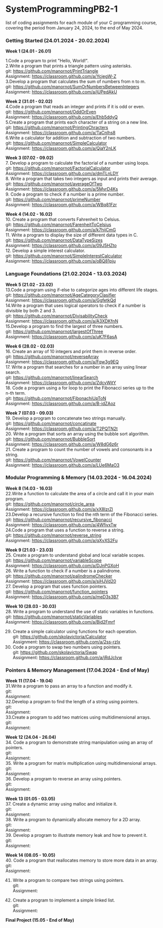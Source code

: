 # SystemProgrammingPB2-1
list of coding assignments for each module of your C programming course, covering the period from January 24, 2024, to the end of May 2024.

### Getting Started (24.01.2024 - 20.02.2024)<br />
**Week 1 (24.01 - 26.01)**<br />

1.Code a program to print "Hello, World!". <br />
2.Write a program that prints a triangle pattern using asterisks. <br />
git: https://github.com/manornot/PrintTriangle <br />
Assignment: https://classroom.github.com/a/YcjegW-Z <br />
3.Develop a program that calculates the sum of numbers from n to m.<br />
git: https://github.com/manornot/SumOrNumbersBetweenIntegers <br />
Assignment: https://classroom.github.com/a/jUPedAkU <br />


**Week 2 (31.01 - 02.02)** <br />
4.Code a program that reads an integer and prints if it is odd or even. <br />
git: https://github.com/manornot/OddOrEven <br />
Assignment: https://classroom.github.com/a/Ehb5ddyQ <br />
5.Create a program that prints each character of a string on a new line. <br />
git: https://github.com/manornot/PrintingChracters <br />
Assignment: https://classroom.github.com/a/TaCnlhs8 <br />
6.Write a calculator for addition and subtraction of two numbers. <br />
git: https://github.com/manornot/SimpleCalculator <br />
Assignment: https://classroom.github.com/a/QjaY2nLK <br />

**Week 3 (07.02 - 09.02)** <br />
7. Develop a program to calculate the factorial of a number using loops. <br />
git: https://github.com/manornot/FactorialCalculator <br />
Assignment: https://classroom.github.com/a/dmTLnLDY <br />
8. Write a program that takes two integers as input and prints their average. <br />
git: https://github.com/manornot/averageOfTwo <br />
Assignment: https://classroom.github.com/a/5MyrD4Ks <br />
9. Code a program to check if a number is a prime number. <br />
git: https://github.com/manornot/primeNumber <br />
Assignment: https://classroom.github.com/a/WBq81Fzr <br />

**Week 4 (14.02 - 16.02)** <br />
10. Create a program that converts Fahrenheit to Celsius. <br />
git: https://github.com/manornot/FarenheitToCelsius <br />
Assignment: https://classroom.github.com/a/k7hijCmG <br />
11. Write a program to display the size of different data types in C. <br />
git: https://github.com/manornot/DataTypeSizes <br />
Assignment: https://classroom.github.com/a/09J5HZto <br />
12. Develop a simple interest calculator. <br />
git: https://github.com/manornot/SimpleInterestCalculator <br />
Assignment: https://classroom.github.com/a/oBQ81pju <br />


### Language Foundations (21.02.2024 - 13.03.2024) <br />
**Week 5 (21.02 - 23.02)** <br />
13.Code a program using if-else to categorize ages into different life stages.<br />
git: https://github.com/manornot/AgeCategoryClasifier <br />
Assignment: https://classroom.github.com/a/GgfetkQd <br />
14.Write a program that uses logical operators to check if a number is divisible by both 2 and 3. <br />
git: https://github.com/manornot/DivisabilityCheck <br />
Assignment: https://classroom.github.com/a/A3XDKfnN <br />
15.Develop a program to find the largest of three numbers. <br />
git: https://github.com/manornot/largestOfThree <br />
Assignment: https://classroom.github.com/a/uK7F6asA <br />
 

**Week 6 (28.02 - 02.03)** <br />
16. Create an array of 10 integers and print them in reverse order. <br />
git: https://github.com/manornot/reverseArray <br />
Assignment: https://classroom.github.com/a/Fqw3g9EQ <br />
17. Write a program that searches for a number in an array using linear search. <br />
git: https://github.com/manornot/linearSearch <br />
Assignment: https://classroom.github.com/a/ZdcvWjtY <br />
18. Code a program using a for loop to print the Fibonacci series up to the n-th term.<br />
git: https://github.com/manornot/FibonachiUpToN <br />
Assignment: https://classroom.github.com/a/B-idZAoz <br />

**Week 7 (07.03 - 09.03)** <br />
19. Develop a program to concatenate two strings manually. <br />
git: https://github.com/manornot/concatinate <br />
Assignment: https://classroom.github.com/a/T2PQTN2t <br />
20. Write a program that sorts an array using the bubble sort algorithm. <br />
git: https://github.com/manornot/BubbleSort <br />
Assignment: https://classroom.github.com/a/W8dG6z6r <br />
21. Create a program to count the number of vowels and consonants in a string. <br />
git: https://github.com/manornot/VowelCounter <br />
Assignment: https://classroom.github.com/a/LUe6MaO3 <br />

### Modular Programming & Memory (14.03.2024 - 16.04.2024) <br />
**Week 8 (14.03 - 16.03)** <br />
22.Write a function to calculate the area of a circle and call it in your main program. <br />
git: https://github.com/manornot/circle_area <br />
Assignment: https://classroom.github.com/a/xX8IzrZl <br />
23.Develop a recursive function to find the nth term of the Fibonacci series. <br />
git: https://github.com/manornot/recursive_fibonacci <br />
Assignment: https://classroom.github.com/a/4WfivxTw <br />
24.Code a program that uses a function to reverse a string. <br />
git: https://github.com/manornot/reverse_string <br />
Assignment: https://classroom.github.com/a/qXvXS2Fu <br />


**Week 9 (21.03 - 23.03)** <br />
25. Create a program to understand global and local variable scopes. <br />
git: https://github.com/manornot/variableScope <br />
Assignment: https://classroom.github.com/a/DJnPGXoH <br />
26. Write a function to check if a number is a palindrome. <br />
git: https://github.com/manornot/palindromeChecker <br />
Assignment: https://classroom.github.com/a/siHJVd20 <br />
27. Develop a program that uses function pointers. <br />
git: https://github.com/manornot/function_pointers <br />
Assignment: https://classroom.github.com/a/meD3s3B7 <br />


**Week 10 (28.03 - 30.03)** <br />
28. Write a program to understand the use of static variables in functions. <br />
git: https://github.com/manornot/staticVariables <br />
Assignment: https://classroom.github.com/a/Bid2Fmrf <br />







29. Create a simple calculator using functions for each operation. <br />
git: https://github.com/skolavictoria/Calculator <br />
Assignment: https://classroom.github.com/a/2ss-rzIx <br />
30. Code a program to swap two numbers using pointers. <br />
git: https://github.com/skolavictoria/Swap <br />
Assignment: https://classroom.github.com/a/jRdJcIvw <br />


### Pointers & Memory Management (17.04.2024 - End of May) <br />
**Week 11 (17.04 - 19.04)**<br />
31.Write a program to pass an array to a function and modify it. <br />
git: <br />
Assignment: <br />
32.Develop a program to find the length of a string using pointers. <br />
git: <br />
Assignment: <br />
33.Create a program to add two matrices using multidimensional arrays. <br />
git: <br />
Assignment: <br />

**Week 12 (24.04 - 26.04)** <br />
34. Code a program to demonstrate string manipulation using an array of pointers. <br />
git: <br />
Assignment: <br />
35. Write a program for matrix multiplication using multidimensional arrays. <br />
git: <br />
Assignment: <br />
36. Develop a program to reverse an array using pointers. <br />
git: <br />
Assignment: <br />

**Week 13 (01.05 - 03.05)** <br />
37. Create a dynamic array using malloc and initialize it. <br />
git: <br />
Assignment: <br />
38. Write a program to dynamically allocate memory for a 2D array.<br />
git: <br />
Assignment: <br />
39. Develop a program to illustrate memory leak and how to prevent it. <br />
git: <br />
Assignment: <br />

**Week 14 (08.05 - 10.05)** <br />
40. Code a program that reallocates memory to store more data in an array. <br />
git: <br />
Assignment: <br />

41. Write a program to compare two strings using pointers. <br />
git: <br />
Assignment: <br />

42. Create a program to implement a simple linked list. <br />
git: <br />
Assignment: <br />

**Final Project (15.05 - End of May)** <br />
